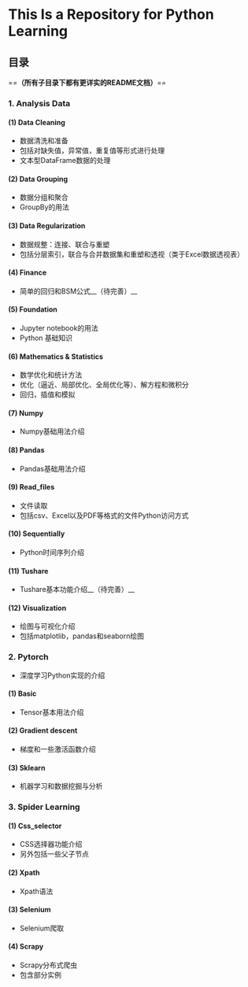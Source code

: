 # This Is a Repository for Python Learning

## 目录

==**（所有子目录下都有更详实的README文档）**==

### 1. Analysis Data

#### (1) Data Cleaning

- 数据清洗和准备
- 包括对缺失值，异常值，重复值等形式进行处理
- 文本型DataFrame数据的处理

#### (2) Data Grouping

- 数据分组和聚合
- GroupBy的用法

#### (3) Data Regularization

- 数据规整：连接、联合与重塑
- 包括分层索引，联合与合并数据集和重塑和透视（类于Excel数据透视表）

#### (4) Finance

- 简单的回归和BSM公式__（待完善）__

#### (5) Foundation

- Jupyter notebook的用法
- Python 基础知识

#### (6) Mathematics & Statistics

- 数学优化和统计方法
- 优化（逼近、局部优化、全局优化等）、解方程和微积分
- 回归，插值和模拟

#### (7) Numpy

- Numpy基础用法介绍

#### (8) Pandas

- Pandas基础用法介绍

#### (9) Read_files

- 文件读取
- 包括csv、Excel以及PDF等格式的文件Python访问方式

#### (10) Sequentially

- Python时间序列介绍

#### (11) Tushare

- Tushare基本功能介绍__（待完善）__

#### (12) Visualization

- 绘图与可视化介绍
- 包括matplotlib，pandas和seaborn绘图

### 2. Pytorch

- 深度学习Python实现的介绍

#### (1) Basic

- Tensor基本用法介绍

#### (2) Gradient descent

- 梯度和一些激活函数介绍

#### (3) Sklearn

- 机器学习和数据挖掘与分析

### 3. Spider Learning

#### (1) Css_selector

- CSS选择器功能介绍
- 另外包括一些父子节点

#### (2) Xpath

- Xpath语法

#### (3) Selenium

- Selenium爬取

#### (4) Scrapy

- Scrapy分布式爬虫
- 包含部分实例

